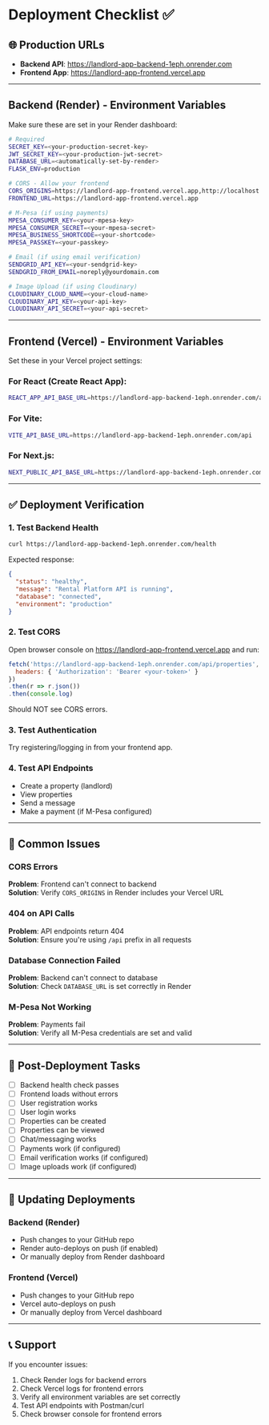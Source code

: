 # Deployment Checklist ✅

## 🌐 Production URLs

- **Backend API**: https://landlord-app-backend-1eph.onrender.com
- **Frontend App**: https://landlord-app-frontend.vercel.app

---

## Backend (Render) - Environment Variables

Make sure these are set in your Render dashboard:

```bash
# Required
SECRET_KEY=<your-production-secret-key>
JWT_SECRET_KEY=<your-production-jwt-secret>
DATABASE_URL=<automatically-set-by-render>
FLASK_ENV=production

# CORS - Allow your frontend
CORS_ORIGINS=https://landlord-app-frontend.vercel.app,http://localhost:3000
FRONTEND_URL=https://landlord-app-frontend.vercel.app

# M-Pesa (if using payments)
MPESA_CONSUMER_KEY=<your-mpesa-key>
MPESA_CONSUMER_SECRET=<your-mpesa-secret>
MPESA_BUSINESS_SHORTCODE=<your-shortcode>
MPESA_PASSKEY=<your-passkey>

# Email (if using email verification)
SENDGRID_API_KEY=<your-sendgrid-key>
SENDGRID_FROM_EMAIL=noreply@yourdomain.com

# Image Upload (if using Cloudinary)
CLOUDINARY_CLOUD_NAME=<your-cloud-name>
CLOUDINARY_API_KEY=<your-api-key>
CLOUDINARY_API_SECRET=<your-api-secret>
```

---

## Frontend (Vercel) - Environment Variables

Set these in your Vercel project settings:

### For React (Create React App):
```bash
REACT_APP_API_BASE_URL=https://landlord-app-backend-1eph.onrender.com/api
```

### For Vite:
```bash
VITE_API_BASE_URL=https://landlord-app-backend-1eph.onrender.com/api
```

### For Next.js:
```bash
NEXT_PUBLIC_API_BASE_URL=https://landlord-app-backend-1eph.onrender.com/api
```

---

## ✅ Deployment Verification

### 1. Test Backend Health
```bash
curl https://landlord-app-backend-1eph.onrender.com/health
```

Expected response:
```json
{
  "status": "healthy",
  "message": "Rental Platform API is running",
  "database": "connected",
  "environment": "production"
}
```

### 2. Test CORS
Open browser console on https://landlord-app-frontend.vercel.app and run:
```javascript
fetch('https://landlord-app-backend-1eph.onrender.com/api/properties', {
  headers: { 'Authorization': 'Bearer <your-token>' }
})
.then(r => r.json())
.then(console.log)
```

Should NOT see CORS errors.

### 3. Test Authentication
Try registering/logging in from your frontend app.

### 4. Test API Endpoints
- Create a property (landlord)
- View properties
- Send a message
- Make a payment (if M-Pesa configured)

---

## 🔧 Common Issues

### CORS Errors
**Problem**: Frontend can't connect to backend  
**Solution**: Verify `CORS_ORIGINS` in Render includes your Vercel URL

### 404 on API Calls
**Problem**: API endpoints return 404  
**Solution**: Ensure you're using `/api` prefix in all requests

### Database Connection Failed
**Problem**: Backend can't connect to database  
**Solution**: Check `DATABASE_URL` is set correctly in Render

### M-Pesa Not Working
**Problem**: Payments fail  
**Solution**: Verify all M-Pesa credentials are set and valid

---

## 📝 Post-Deployment Tasks

- [ ] Backend health check passes
- [ ] Frontend loads without errors
- [ ] User registration works
- [ ] User login works
- [ ] Properties can be created
- [ ] Properties can be viewed
- [ ] Chat/messaging works
- [ ] Payments work (if configured)
- [ ] Email verification works (if configured)
- [ ] Image uploads work (if configured)

---

## 🔄 Updating Deployments

### Backend (Render)
- Push changes to your GitHub repo
- Render auto-deploys on push (if enabled)
- Or manually deploy from Render dashboard

### Frontend (Vercel)
- Push changes to your GitHub repo
- Vercel auto-deploys on push
- Or manually deploy from Vercel dashboard

---

## 📞 Support

If you encounter issues:
1. Check Render logs for backend errors
2. Check Vercel logs for frontend errors
3. Verify all environment variables are set correctly
4. Test API endpoints with Postman/curl
5. Check browser console for frontend errors
